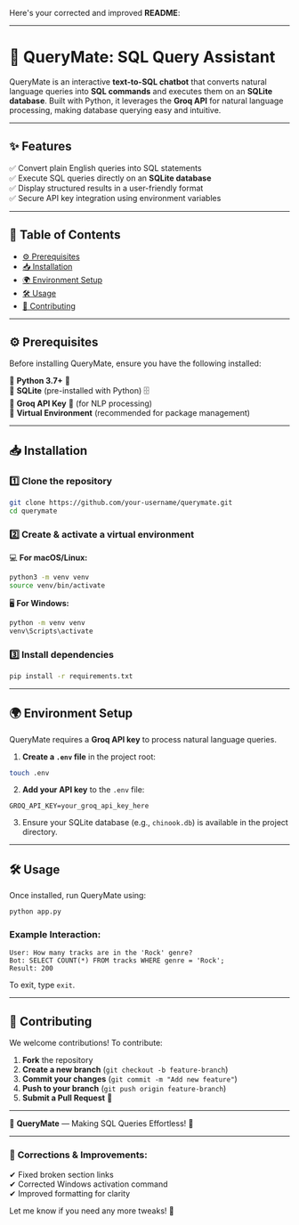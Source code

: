 Here's your corrected and improved **README**:  

---

# 🚀 QueryMate: SQL Query Assistant  

QueryMate is an interactive **text-to-SQL chatbot** that converts natural language queries into **SQL commands** and executes them on an **SQLite database**. Built with Python, it leverages the **Groq API** for natural language processing, making database querying easy and intuitive.  

---

## ✨ Features  
✅ Convert plain English queries into SQL statements  
✅ Execute SQL queries directly on an **SQLite database**  
✅ Display structured results in a user-friendly format  
✅ Secure API key integration using environment variables  

---

## 📖 Table of Contents  
- [⚙️ Prerequisites](#⚙️-prerequisites)  
- [📥 Installation](#📥-installation)  
- [🌍 Environment Setup](#🌍-environment-setup)  
- [🛠️ Usage](#🛠️-usage)  
- [🤝 Contributing](#🤝-contributing)  

---

## ⚙️ Prerequisites  

Before installing QueryMate, ensure you have the following installed:  

🔹 **Python 3.7+** 🐍  
🔹 **SQLite** (pre-installed with Python) 🗄️  
🔹 **Groq API Key** 🔑 (for NLP processing)  
🔹 **Virtual Environment** (recommended for package management)  

---

## 📥 Installation  

### 1️⃣ Clone the repository  
```bash
git clone https://github.com/your-username/querymate.git
cd querymate
```

### 2️⃣ Create & activate a virtual environment  

💻 **For macOS/Linux:**  
```bash
python3 -m venv venv
source venv/bin/activate
```

🖥️ **For Windows:**  
```bash
python -m venv venv
venv\Scripts\activate
```

### 3️⃣ Install dependencies  
```bash
pip install -r requirements.txt
```

---

## 🌍 Environment Setup  

QueryMate requires a **Groq API key** to process natural language queries.  

1. **Create a `.env` file** in the project root:  
```bash
touch .env
```
2. **Add your API key** to the `.env` file:  
```
GROQ_API_KEY=your_groq_api_key_here
```

3. Ensure your SQLite database (e.g., `chinook.db`) is available in the project directory.

---

## 🛠️ Usage  

Once installed, run QueryMate using:  
```bash
python app.py
```

### Example Interaction:  
```
User: How many tracks are in the 'Rock' genre?
Bot: SELECT COUNT(*) FROM tracks WHERE genre = 'Rock';
Result: 200
```
To exit, type `exit`.

---

## 🤝 Contributing  

We welcome contributions! To contribute:  

1. **Fork** the repository  
2. **Create a new branch** (`git checkout -b feature-branch`)  
3. **Commit your changes** (`git commit -m "Add new feature"`)  
4. **Push to your branch** (`git push origin feature-branch`)  
5. **Submit a Pull Request** 🚀  

---

🚀 **QueryMate** — Making SQL Queries Effortless! 🎯  

---

### 🔹 **Corrections & Improvements:**  
✔ Fixed broken section links  
✔ Corrected Windows activation command  
✔ Improved formatting for clarity  

Let me know if you need any more tweaks! 🚀